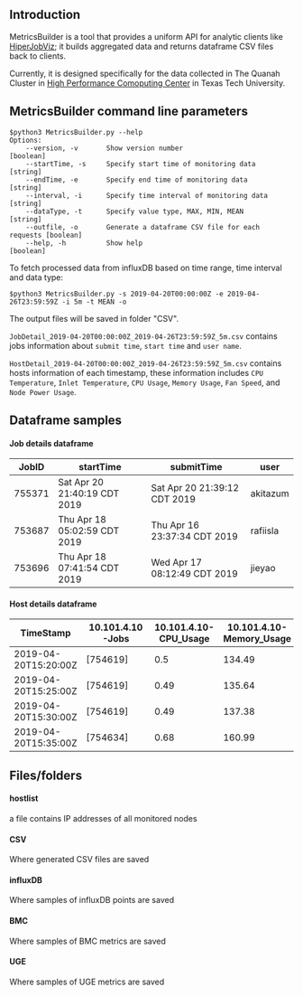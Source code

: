 ## Introduction
MetricsBuilder is a tool that provides a uniform API for analytic clients like [HiperJobViz](https://idatavisualizationlab.github.io/HPCC/HiperJobViz/index.html); it builds aggregated data and returns dataframe CSV files back to clients. 

Currently, it is designed specifically for the data collected in The Quanah Cluster in [High Performance Comoputing Center](http://www.depts.ttu.edu/hpcc/) in Texas Tech University.
## MetricsBuilder command line parameters
```
$python3 MetricsBuilder.py --help
Options:
    --version, -v       Show version number                             [boolean]
    --startTime, -s     Specify start time of monitoring data           [string]
    --endTime, -e       Specify end time of monitoring data             [string]
    --interval, -i      Specify time interval of monitoring data        [string]
    --dataType, -t      Specify value type, MAX, MIN, MEAN              [string]
    --outfile, -o       Generate a dataframe CSV file for each requests [boolean]
    --help, -h          Show help                                       [boolean]
```

To fetch processed data from influxDB based on time range, time interval and data type:
```
$python3 MetricsBuilder.py -s 2019-04-20T00:00:00Z -e 2019-04-26T23:59:59Z -i 5m -t MEAN -o 
```

The output files will be saved in folder "CSV". 

`JobDetail_2019-04-20T00:00:00Z_2019-04-26T23:59:59Z_5m.csv` contains jobs information about `submit time`, `start time` and `user name`.

`HostDetail_2019-04-20T00:00:00Z_2019-04-26T23:59:59Z_5m.csv` contains hosts information of each timestamp, these information includes `CPU Temperature`, `Inlet Temperature`, `CPU Usage`, `Memory Usage`, `Fan Speed`, and `Node Power Usage`.

## Dataframe samples
#### Job details dataframe

|     JobID    |          startTime           |           submitTime         |    user    |
|--------------|------------------------------|------------------------------|------------|
|    755371    | Sat Apr 20 21:40:19 CDT 2019 | Sat Apr 20 21:39:12 CDT 2019 |  akitazum  |
|    753687    | Thu Apr 18 05:02:59 CDT 2019 | Thu Apr 16 23:37:34 CDT 2019 |  rafiisla  |
|    753696    | Thu Apr 18 07:41:54 CDT 2019 | Wed Apr 17 08:12:49 CDT 2019 |  jieyao    |

#### Host details dataframe

|      TimeStamp       | 10.101.4.10-Jobs | 10.101.4.10-CPU_Usage | 10.101.4.10-Memory_Usage |
|----------------------|------------------|-----------------------|--------------------------|
| 2019-04-20T15:20:00Z |     [754619]     |         0.5           |          134.49          |
| 2019-04-20T15:25:00Z |     [754619]     |         0.49          |          135.64          |
| 2019-04-20T15:30:00Z |     [754619]     |         0.49          |          137.38          |
| 2019-04-20T15:35:00Z |     [754634]     |         0.68          |          160.99          |

## Files/folders
#### hostlist 
a file contains IP addresses of all monitored nodes
#### CSV
Where generated CSV files are saved
#### influxDB
Where samples of influxDB points are saved
#### BMC
Where samples of BMC metrics are saved
#### UGE
Where samples of UGE metrics are saved